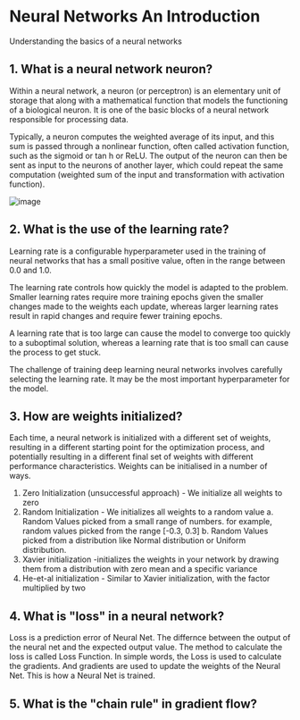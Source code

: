 # Neural Networks An Introduction
Understanding the basics of a neural networks

## 1. What is a neural network neuron?

Within a neural network, a neuron (or perceptron) is an elementary unit of storage that along with a mathematical function that models the functioning of a biological neuron. It is one of the basic blocks of a neural network responsible for processing data.

Typically, a neuron computes the weighted average of its input, and this sum is passed through a nonlinear function, often called activation function, such as the sigmoid or tan h or ReLU. The output of the neuron can then be sent as input to the neurons of another layer, which could repeat the same computation (weighted sum of the input and transformation with activation function).


![image](https://user-images.githubusercontent.com/52544352/134753298-ecdeb7d3-067f-4903-b423-ee1ee0498d62.png)


## 2. What is the use of the learning rate?
Learning rate is a configurable hyperparameter used in the training of neural networks that has a small positive value, often in the range between 0.0 and 1.0.

The learning rate controls how quickly the model is adapted to the problem. Smaller learning rates require more training epochs given the smaller changes made to the weights each update, whereas larger learning rates result in rapid changes and require fewer training epochs.

A learning rate that is too large can cause the model to converge too quickly to a suboptimal solution, whereas a learning rate that is too small can cause the process to get stuck.

The challenge of training deep learning neural networks involves carefully selecting the learning rate. It may be the most important hyperparameter for the model.

## 3. How are weights initialized?
Each time, a neural network is initialized with a different set of weights, resulting in a different starting point for the optimization process, and potentially resulting in a different final set of weights with different performance characteristics. Weights can be initialised in a number of ways. 
1.	Zero Initialization (unsuccessful approach) - We initialize all weights to zero
2.	Random Initialization - We initializes all weights to a random value
  a.	Random Values picked from a small range of numbers. for example, random values picked from the range [-0.3, 0.3]
  b.	Random Values picked from a distribution like Normal distribution or Uniform distribution.
3.	Xavier initialization  -initializes the weights in your network by drawing them from a distribution with zero mean and a specific variance
4.	He-et-al initialization - Similar to Xavier initialization, with the factor multiplied by two



## 4. What is "loss" in a neural network?
Loss is a prediction error of Neural Net. The differnce between the output of the neural net and the expected output value. The method to calculate the loss is called Loss Function.
In simple words, the Loss is used to calculate the gradients. And gradients are used to update the weights of the Neural Net. This is how a Neural Net is trained.

## 5. What is the "chain rule" in gradient flow?

